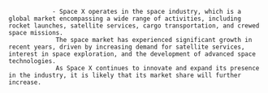 				- Space X operates in the space industry, which is a global market encompassing a wide range of activities, including rocket launches, satellite services, cargo transportation, and crewed space missions.
				 The space market has experienced significant growth in recent years, driven by increasing demand for satellite services, interest in space exploration, and the development of advanced space technologies.
				 As Space X continues to innovate and expand its presence in the industry, it is likely that its market share will further increase.



